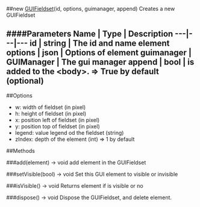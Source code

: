 ##new [GUIFieldset](#)(id, options, guimanager, append)
Creates a new GUIFieldset

####Parameters
Name | Type | Description
---|---|---
id | string | The id and name element
options | json | Options of element
guimanager | GUIManager | The gui manager
append | bool | is added to the &lt;body&gt;. =&gt; True by default (optional)
---

##Options

* w: width of fieldset (in pixel)
* h: height of fieldset (in pixel)
* x: position left of fieldset (in pixel)
* y: position top of fieldset (in pixel)
* legend: value legend od the fieldset (string)
* zIndex: depth of the element (int) =&gt; 1 by default

##Methods

###add(element) → void
add element in the GUIFieldset

###setVisible(bool) → void
Set this GUI element to visible or invisible

###isVisible() → void
Returns element if is visible or no

###dispose() → void
Dispose the GUIFieldset, and delete element.
